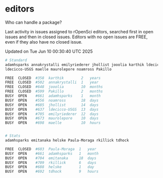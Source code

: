 # editors

Who can handle a package?

Last activity in issues assigned to rOpenSci editors, searched first in open
issues and then in closed issues. Editors with no open issues are FREE, even if
they also have no closed issue.


Updated on Tue Jun 10 00:30:40 UTC 2025

```bash
# Standard
adamhsparks annakrystalli emilyriederer jhollist jooolia karthik ldecicco
ldecicco-USGS maelle maurolepore noamross Pakillo

FREE  CLOSED  #358  karthik        2   years
FREE  CLOSED  #502  annakrystalli  1   year
FREE  CLOSED  #648  jooolia        10  months
FREE  CLOSED  #599  Pakillo        2   months
BUSY  OPEN    #661  adamhsparks    1   month
BUSY  OPEN    #556  noamross       18  days
BUSY  OPEN    #685  jhollist       14  days
BUSY  OPEN    #637  ldecicco-USGS  13  days
BUSY  OPEN    #705  emilyriederer  12  days
BUSY  OPEN    #673  maurolepore    10  days
BUSY  OPEN    #698  maelle         10  hours


# Stats
adamhsparks emitanaka helske Paula-Moraga rkillick tdhock

FREE  CLOSED  #603  Paula-Moraga  1   year
BUSY  OPEN    #661  adamhsparks   1   month
BUSY  OPEN    #704  emitanaka     18  days
BUSY  OPEN    #709  rkillick      6   days
BUSY  OPEN    #688  helske        1   day
BUSY  OPEN    #692  tdhock        9   hours
```
